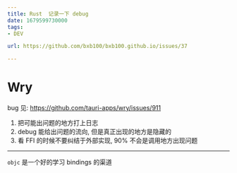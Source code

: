 ```yaml
---
title: Rust  记录一下 debug
date: 1679599730000
tags:
- DEV

url: https://github.com/bxb100/bxb100.github.io/issues/37

---
```

# Wry
bug 见: https://github.com/tauri-apps/wry/issues/911

1. 把可能出问题的地方打上日志
2. debug 能给出问题的流向, 但是真正出现的地方是隐藏的
3. 看 FFI 的时候不要纠结于外部实现, 90% 不会是调用地方出现问题

---

`objc` 是一个好的学习 bindings 的渠道